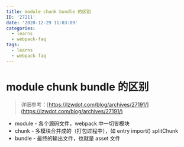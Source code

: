 ```yaml
---
title: module chunk bundle 的区别
ID: '27211'
date: '2020-12-29 11:03:09'
categories:
  - learns
  - webpack-faq
tags:
  - learns
  - webpack-faq
---
```


# module chunk bundle 的区别

> 详细参考：[https://lzwdot.com/blog/archives/27191/](https://lzwdot.com/blog/archives/27191/)

- module - 各个源码文件，webpack 中一切皆模块
- chunk - 多模块合并成的（打包过程中），如 entry import() splitChunk
- bundle - 最终的输出文件，也就是 asset 文件
